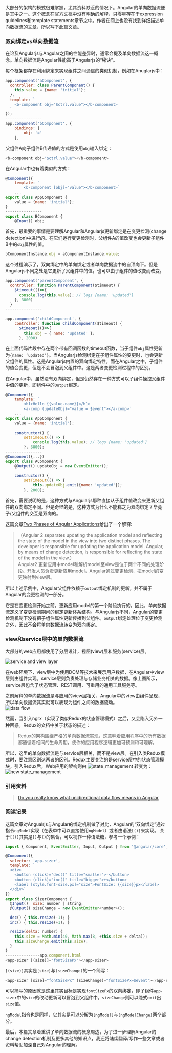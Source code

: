 大部分的架构的模式很难掌握，尤其资料缺乏的情况下。Angular的单向数据流便是其中之一。这个概念在官方文档中没有明确的解释，只零星存在于expression guidelines和template statements章节之中。作者在网上也没有找到详细描述单向数据流的文章，所以写下此篇文章。

### 双向绑定vs单向数据流
在论及Angularjs与Angular之间的性能差异时，通常会提及单向数据流这一概念。单向数据流是Angular性能高于Angularjs的“秘诀”。  

每个框架都存在利用绑定来实现组件之间通信的类似机制，例如在Anuglarjs中：
```js
app.component('aComponent', {
  controller: class ParentComponent() {
    this.value = {name: 'initial'};
  },
  template: `
    <b-component obj="$ctrl.value"></b-component>
  `
});
----------------
app.component('bComponent', {
    bindings: {
        obj: '='
    },
```
父组件A向子组件B传递值的方式是使用`obj`输入绑定： 
```js
<b-component obj="$ctrl.value"></b-component>
```

在Angular中也有着类似的方式：
```js
@Component({
    template: `
        <b-component [obj]="value"></b-component>`
    ...
export class AppComponent {
    value = {name: 'initial'};
}
----------------
export class BComponent {
    @Input() obj;
```
首先，最重要的事情是要理解Angular和Angularjs更新绑定是在变更检测(change detection)中进行的。在它们运行变更检测时，父组件A的值改变也会更新子组件B中的`obj`属性的值。
```js
bComponentInstance.obj = aComponentInstance.value;
```
这个过程演示了，双向绑定中的单向绑定或者单向数据流中的自顶向下。但是Angularjs不同之处是它更新了父组件中的值，也可以由子组件的值改变而改变。
```js
app.component('parentComponent', {
  controller: function ParentComponent($timeout) {    
    $timeout(()=>{
      console.log(this.value); // logs {name: 'updated'}
    }, 3000)
  }
----------------
  
app.component('childComponent', {
    controller: function ChildComponent($timeout) {      
      $timeout(()=>{
        this.obj = { name: 'updated' };  
      }, 2000)
```
在上面代码片段中存在两个带有回调函数的timeout函数，当子组件`obj`属性更新为`{name: ‘updated’}`。当Angularjs检测绑定在子组件属性的变更时，也会更新父组件的属性。这是Angularjs内置的双向绑定特性。而在Angular之中，子组件的值会变更，但是不会冒泡到父组件中。这是两者变更检测过程中的区别。

在Angular中，虽然没有双向绑定，但是仍然存在一种方式可以子组件操控父组件中值的更新，即组件中的`Output`绑定。
```js
@Component({
    template: `
        <h1>Hello {{value.name}}</h1>
        <a-comp (updateObj)="value = $event"></a-comp>`
    ...
export class AppComponent {
    value = {name: 'initial'};
    
    constructor() {
        setTimeout(() => {
            console.log(this.value); // logs {name: 'updated'}
        }, 3000);
----------------
@Component({...})
export class AComponent {
    @Output() updateObj = new EventEmitter();
    
    constructor() {
        setTimeout(() => {
            this.updateObj.emit({name: 'updated'});
        }, 2000);
```
首先，需要说明的是，这种方式与Angularjs那种直接从子组件值改变来更新父组件的双向绑定不同。但是奇怪的是，这种方式为什么不能称之为双向绑定？毕竟子/父组件的交互是双向的。

这篇文章[Two Phases of Angular Applications](https://vsavkin.com/two-phases-of-angular-2-applications-fda2517604be)给出了一个解释:  
> （Angular 2 separates updating the application model and reflecting the state of the model in the view into two distinct phases. The developer is responsible for updating the application model. Angular, by means of change detection, is responsible for reflecting the state of the model in the view.）  
Angular2 更新应用中model和解析model至view是位于两个不同的处理阶段。开发人员负责更新应用model，Angular通过变更检测，把model的变更映射到view层。

所以上述示例中，Angular父组件依赖于`output`绑定机制的更新，并不属于Angular的变更检测的一部分。

它是在变更检测开始之前，更新应用model的第一个阶段执行的。因此，单向数据流定义了变更检测期间的绑定更新体系结构。与Angularjs不同，Angular的变更检测机制下没有把子组件属性更新传播到父组件。`output`绑定处理位于变更检测之外，因此不会将单向数据流转变为双向绑定。

### view和service层中的单向数据流
大部分的web应用都使用了分层设计，视图(view)层和服务(service)层。  

![service and view layer](https://github.com/jkhhuse/imgRepo/blob/master/img%20lib/serviceview.png?raw=true)

在web环境下，view层中为使用DOM等技术来展示用户数据，在Angular中view层则由组件实现。service层则负责处理与存储业务相关的数据。像上图所示，service层包含了状态管理、REST调用、可重用的通用工具服务等。

之前解释的单向数据流是与应用的view层相关，Angular中的view由组件呈现，所以单向数据流其实就可以表现为组件之间的数据流动。  
![data flow](https://github.com/jkhhuse/imgRepo/blob/master/img%20lib/dataflow.png?raw=true)

然而，当引入ngrx（实现了类似Redux的状态管理模式）之后，又会陷入另外一种困惑。Redux的文档中关于状态的描述：
> Redux的架构围绕严格的单向数据流实现，这意味着应用程序中的所有数据都遵循着相同的生命周期，使你的应用程序逻辑更加可预测和可理解。

所以，这里的单向数据流是与service层相关，而不是view层。在引入类Redux模式时，要注意区别这两者的区别。Redux主要关注的是service层中的状态管理模块，引入Redux后，Web应用的架构则由
![state_management](https://github.com/jkhhuse/imgRepo/blob/master/img%20lib/state_management1.png?raw=true)
转变为：
![new state_management](https://github.com/jkhhuse/imgRepo/blob/master/img%20lib/state_management2.png?raw=true)

### 引用资料
> [Do you really know what unidirectional data flow means in Angular](https://blog.angularindepth.com/do-you-really-know-what-unidirectional-data-flow-means-in-angular-a6f55cefdc63)

### 阅读记录
这篇文章对Angualrjs与Angular的绑定机制做了对比，Angular的“双向绑定”通过指令`ngModel`实现（在表单中可以直接使用`ngModel`）或者由语法`[()]`来实现。
关于`[()]`其实是`[]`与`()`的集合，可以视作一种语法糖，参考一个示例：
```js
import { Component, EventEmitter, Input, Output } from '@angular/core';

@Component({
  selector: 'app-sizer',
  template: `
  <div>
    <button (click)="dec()" title="smaller">-</button>
    <button (click)="inc()" title="bigger">+</button>
    <label [style.font-size.px]="size">FontSize: {{size}}px</label>
  </div>`
})
export class SizerComponent {
  @Input()  size: number | string;
  @Output() sizeChange = new EventEmitter<number>();

  dec() { this.resize(-1); }
  inc() { this.resize(+1); }

  resize(delta: number) {
    this.size = Math.min(40, Math.max(8, +this.size + delta));
    this.sizeChange.emit(this.size);
  }
}
---------------app.component.html
<app-sizer [(size)]="fontSizePx"></app-sizer>
```
`[(size)]`其实是`[size]`与`(sizeChange)`的一个简写：
```js
<app-sizer [size]="fontSizePx" (sizeChange)="fontSizePx=$event"></app-sizer>
```
可以简写的原因就是这里其实目标是实现`fontSizePx`的双向绑定，即子组件`app-sizer`中的`size`的改动更新可以冒泡到父组件中。`sizeChange`则可以隐式`emit`出`size`值。

`ngModel`指令也是同样，它其实是可以分解为`[ngModel]`与`(ngModelChange)`两个部分。
 
最后，本篇文章着重讲了单向数据流的概念周边，为了进一步理解Angular的change detection机制及更多其他的知识点，我还将陆续翻译/写作一些文章或者资料帮助加深自己对Angular的理解。
